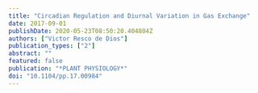 ```yaml
---
title: "Circadian Regulation and Diurnal Variation in Gas Exchange"
date: 2017-09-01
publishDate: 2020-05-23T08:50:20.404804Z
authors: ["Victor Resco de Dios"]
publication_types: ["2"]
abstract: ""
featured: false
publication: "*PLANT PHYSIOLOGY*"
doi: "10.1104/pp.17.00984"
---
```


